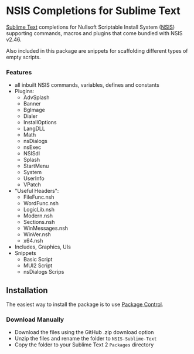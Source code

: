 # NSIS Completions for Sublime Text

[Sublime Text](http://www.sublimetext.com/) completions for Nullsoft Scriptable Install System ([NSIS](http://nsis.sourceforge.net)) supporting commands, macros and plugins that come bundled with NSIS v2.46.

Also included in this package are snippets for scaffolding different types of empty scripts.

### Features
* all inbuilt NSIS commands, variables, defines and constants
* Plugins:
    * AdvSplash
    * Banner
    * BgImage
    * Dialer
    * InstallOptions
    * LangDLL
    * Math
    * nsDialogs
    * nsExec
    * NSISdl
    * Splash
    * StartMenu
    * System
    * UserInfo
    * VPatch
* "Useful Headers":
    * FileFunc.nsh
    * WordFunc.nsh
    * LogicLib.nsh
    * Modern.nsh
    * Sections.nsh
    * WinMessages.nsh
    * WinVer.nsh
    * x64.nsh
* Includes, Graphics, UIs
* Snippets
    * Basic Script
    * MUI2 Script
    * nsDialogs Scrips

## Installation

The easiest way to install the package is to use [Package Control](http://wbond.net/sublime_packages/package_control).

### Download Manually

* Download the files using the GitHub .zip download option
* Unzip the files and rename the folder to `NSIS-Sublime-Text`
* Copy the folder to your Sublime Text 2 `Packages` directory